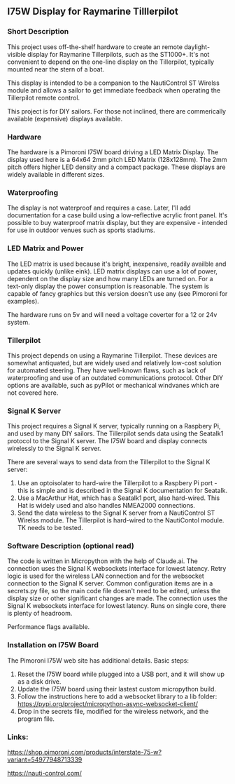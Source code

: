 ## I75W Display for Raymarine Tilllerpilot


### Short Description
This project uses off-the-shelf hardware to create an remote daylight-visible display for Raymarine Tillerpilots, such as the ST1000+. It's not convenient to depend on the one-line display on the Tillerpilot, typically mounted near the stern of a boat.

This display is intended to be a companion to the NautiControl ST Wirelss module and allows a sailor to get immediate feedback when operating the Tillerpilot remote control.

This project is for DIY sailors. For those not inclined, there are commerically available (expensive) displays available.

### Hardware
The hardware is a Pimoroni I75W board driving a LED Matrix Display. The display used here is a 64x64 2mm pitch LED Matrix (128x128mm). The 2mm pitch offers higher LED density and a compact package. These displays are widely available in different sizes.

### Waterproofing
The display is not waterproof and requires a case. Later, I'll add documentation for a case build using a low-reflective acrylic front panel. It's possible to buy waterproof matrix display, but they are expensive - intended for use in outdoor venues such as sports stadiums.

### LED Matrix and Power 
The LED matrix is used because it's bright, inexpensive, readily availble and updates quickly (unlike eink). LED matrix displays can use a lot of power, dependent on the display size and how many LEDs are turned on. For a text-only display the power consumption is reasonable. The system is capable of fancy graphics but this version doesn't use any (see Pimoroni for examples). 

The hardware runs on 5v and will need a voltage coverter for a 12 or 24v system.

### Tillerpilot
This project depends on using a Raymarine Tillerpilot. These devices are somewhat antiquated, but are widely used and relatively low-cost solution for automated steering. They have well-known flaws, such as lack of waterproofing and use of an outdated communications protocol. Other DIY options are available, such as pyPilot or mechanical windvanes which are not covered here.

### Signal K Server
This project requires a Signal K server, typically running on a Raspbery Pi, and used by many DIY sailors. The Tillerpilot sends data using the Seatalk1 protocol to the Signal K server.
The I75W board and display connects wirelessly to the Signal K server.

There are several ways to send data from the Tillerpilot to the Signal K server:
1) Use an optoisolater to hard-wire the Tillerpilot to a Raspbery Pi port - this is simple and is described in the Signal K documentation for Seatalk.
2) Use a MacArthur Hat, which has a Seatalk1 port, also hard-wired. This Hat is widely used and also handles NMEA2000 connections.
3) Send the data wireless to the Signal K server from a NautiControl ST Wirelss module. The Tillerpilot is hard-wired to the NautiContol module. TK needs to be tested.



### Software Description (optional read)
The code is written in Micropython with the help of Claude.ai.
The connection uses the Signal K websockets interface for lowest latency.
Retry logic is used for the wireless LAN connection and for the websocket connection to the Signal K server.
Common configuration items are in a secrets.py file, so the main code file doesn't need to be edited, unless the display size or other significant changes are made.
 The connection uses the Signal K websockets interface for lowest latency.
Runs on single core, there is plenty of headroom.

Performance flags available.


### Installation on I75W Board
The Pimoroni I75W web site has additional details. Basic steps:
1) Reset the I75W board while plugged into a USB port, and it will show up as a disk drive.
2) Update the I75W board using their lastest custom micropython build.
3) Follow the instructions here to add a websocket library to a lib folder: https://pypi.org/project/micropython-async-websocket-client/
5) Drop in the secrets file, modified for the wireless network, and the program file.

### Links:

https://shop.pimoroni.com/products/interstate-75-w?variant=54977948713339

https://nauti-control.com/







